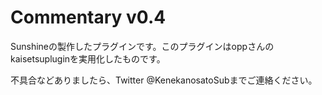 # Commentary v0.4
Sunshineの製作したプラグインです。このプラグインはoppさんのkaisetsupluginを実用化したものです。

不具合などありましたら、Twitter @KenekanosatoSubまでご連絡ください。
